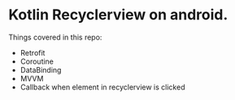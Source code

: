 # Kotlin Recyclerview on android.

Things covered in this repo: 
- Retrofit
- Coroutine
- DataBinding
- MVVM
- Callback when element in recyclerview is clicked
